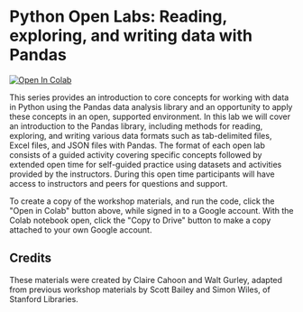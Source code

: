 # Python Open Labs: Reading, exploring, and writing data with Pandas

[![Open In Colab](https://colab.research.google.com/assets/colab-badge.svg)](https://colab.research.google.com/github/ncsu-libraries-data-vis/python-open-labs/blob/main/Open_Lab_1_reading_exploring_and_writing_data_with_pandas/Open_Lab_1_reading_exploring_and_writing_data_with_pandas.ipynb)

This series provides an introduction to core concepts for working with data in Python using the Pandas data analysis library and an opportunity to apply these concepts in an open, supported environment. In this lab we will cover an introduction to the Pandas library, including methods for reading, exploring, and writing various data formats such as tab-delimited files, Excel files, and JSON files with Pandas. The format of each open lab consists of a guided activity covering specific concepts followed by extended open time for self-guided practice using datasets and activities provided by the instructors. During this open time participants will have access to instructors and peers for questions and support.

To create a copy of the workshop materials, and run the code, click the "Open in Colab" button above, while signed in to a Google account. With the Colab notebook open, click the "Copy to Drive" button to make a copy attached to your own Google account.

## Credits

These materials were created by Claire Cahoon and Walt Gurley, adapted from previous workshop materials by Scott Bailey and Simon Wiles, of Stanford Libraries.
